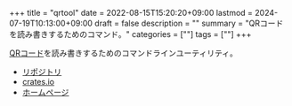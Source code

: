+++
title = "qrtool"
date = 2022-08-15T15:20:20+09:00
lastmod = 2024-07-19T10:13:00+09:00
draft = false
description = ""
summary = "QRコードを読み書きするためのコマンド。"
categories = [""]
tags = [""]
+++

[QRコード](https://www.qrcode.com/)を読み書きするためのコマンドラインユーティリティ。

- [リポジトリ](https://github.com/sorairolake/qrtool)
- [crates.io](https://crates.io/crates/qrtool)
- [ホームページ](https://sorairolake.github.io/qrtool/)
